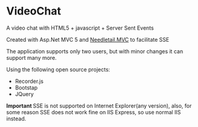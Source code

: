 # VideoChat

<p>A video chat with HTML5 + javascript + Server Sent Events</p>

<p>Created with Asp.Net MVC 5 and <a href="https://github.com/pedro-ramirez-suarez/needletailtools/wiki/Using-Needletail.Mvc" target="_blank">Needletail.MVC</a> to facilitate SSE</p>

The application supports only two users, but with minor changes it can support many more.

Using the following open source projects:
- Recorder.js
- Bootstap
- JQuery

<b>Important </b> SSE is not supported on Internet Explorer(any version), also, for some reason SSE does not work fine on IIS Express, so use normal IIS instead.


